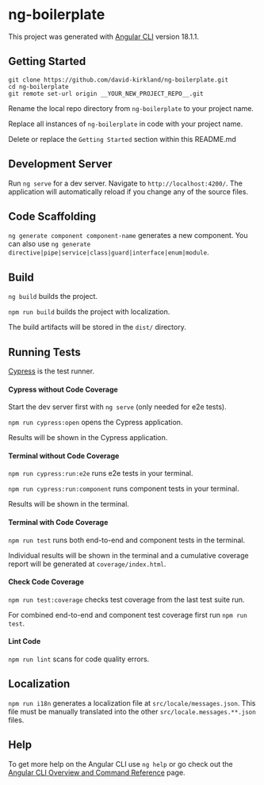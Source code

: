 # ng-boilerplate

This project was generated with [Angular CLI](https://github.com/angular/angular-cli) version 18.1.1.

## Getting Started

```
git clone https://github.com/david-kirkland/ng-boilerplate.git
cd ng-boilerplate
git remote set-url origin __YOUR_NEW_PROJECT_REPO__.git
```

Rename the local repo directory from `ng-boilerplate` to your project name.

Replace all instances of `ng-boilerplate` in code with your project name.

Delete or replace the `Getting Started` section within this README.md

## Development Server

Run `ng serve` for a dev server. Navigate to `http://localhost:4200/`. The application will automatically reload if you change any of the source files.

## Code Scaffolding

`ng generate component component-name` generates a new component. You can also use `ng generate directive|pipe|service|class|guard|interface|enum|module`.

## Build

`ng build` builds the project.

`npm run build` builds the project with localization.

The build artifacts will be stored in the `dist/` directory.

## Running Tests

[Cypress](https://www.cypress.io) is the test runner.

#### Cypress without Code Coverage

Start the dev server first with `ng serve` (only needed for e2e tests).

`npm run cypress:open` opens the Cypress application.

Results will be shown in the Cypress application.

#### Terminal without Code Coverage

`npm run cypress:run:e2e` runs e2e tests in your terminal.

`npm run cypress:run:component` runs component tests in your terminal.

Results will be shown in the terminal.

#### Terminal with Code Coverage

`npm run test` runs both end-to-end and component tests in the terminal.

Individual results will be shown in the terminal and a cumulative coverage report will be generated at `coverage/index.html`.

#### Check Code Coverage

`npm run test:coverage` checks test coverage from the last test suite run.

For combined end-to-end and component test coverage first run `npm run test`.

#### Lint Code

`npm run lint` scans for code quality errors.

## Localization

`npm run i18n` generates a localization file at `src/locale/messages.json`. This file must be manually translated into the other `src/locale.messages.**.json` files.

## Help

To get more help on the Angular CLI use `ng help` or go check out the [Angular CLI Overview and Command Reference](https://angular.dev/tools/cli) page.
